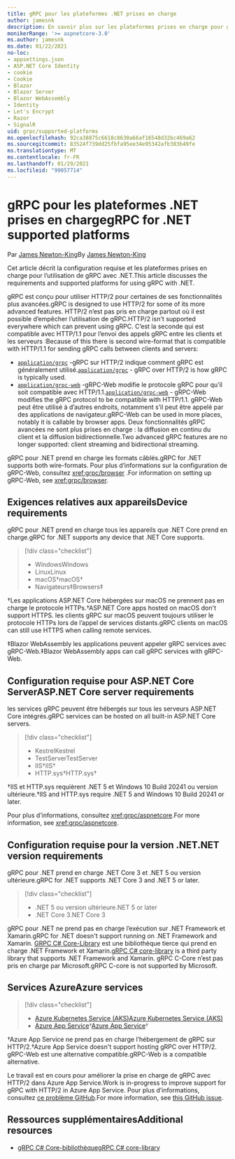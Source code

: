 ```yaml
---
title: gRPC pour les plateformes .NET prises en charge
author: jamesnk
description: En savoir plus sur les plateformes prises en charge pour gRPC sur .NET.
monikerRange: '>= aspnetcore-3.0'
ms.author: jamesnk
ms.date: 01/22/2021
no-loc:
- appsettings.json
- ASP.NET Core Identity
- cookie
- Cookie
- Blazor
- Blazor Server
- Blazor WebAssembly
- Identity
- Let's Encrypt
- Razor
- SignalR
uid: grpc/supported-platforms
ms.openlocfilehash: 92ca38875c6618c8630a66af16548d32bc469a62
ms.sourcegitcommit: 83524f739dd25fbfa95ee34e95342afb383b49fe
ms.translationtype: MT
ms.contentlocale: fr-FR
ms.lasthandoff: 01/29/2021
ms.locfileid: "99057714"
---
```

# <a name="grpc-for-net-supported-platforms"></a><span data-ttu-id="5d4e6-103">gRPC pour les plateformes .NET prises en charge</span><span class="sxs-lookup"><span data-stu-id="5d4e6-103">gRPC for .NET supported platforms</span></span>

<span data-ttu-id="5d4e6-104">Par [James Newton-King](https://twitter.com/jamesnk)</span><span class="sxs-lookup"><span data-stu-id="5d4e6-104">By [James Newton-King](https://twitter.com/jamesnk)</span></span>

<span data-ttu-id="5d4e6-105">Cet article décrit la configuration requise et les plateformes prises en charge pour l’utilisation de gRPC avec .NET.</span><span class="sxs-lookup"><span data-stu-id="5d4e6-105">This article discusses the requirements and supported platforms for using gRPC with .NET.</span></span>

<span data-ttu-id="5d4e6-106">gRPC est conçu pour utiliser HTTP/2 pour certaines de ses fonctionnalités plus avancées.</span><span class="sxs-lookup"><span data-stu-id="5d4e6-106">gRPC is designed to use HTTP/2 for some of its more advanced features.</span></span> <span data-ttu-id="5d4e6-107">HTTP/2 n’est pas pris en charge partout où il est possible d’empêcher l’utilisation de gRPC.</span><span class="sxs-lookup"><span data-stu-id="5d4e6-107">HTTP/2 isn't supported everywhere which can prevent using gRPC.</span></span> <span data-ttu-id="5d4e6-108">C’est la seconde qui est compatible avec HTTP/1.1 pour l’envoi des appels gRPC entre les clients et les serveurs :</span><span class="sxs-lookup"><span data-stu-id="5d4e6-108">Because of this there is second wire-format that is compatible with HTTP/1.1 for sending gRPC calls between clients and servers:</span></span>

* <span data-ttu-id="5d4e6-109">[`application/grpc`](https://github.com/grpc/grpc/blob/master/doc/PROTOCOL-HTTP2.md) -gRPC sur HTTP/2 indique comment gRPC est généralement utilisé.</span><span class="sxs-lookup"><span data-stu-id="5d4e6-109">[`application/grpc`](https://github.com/grpc/grpc/blob/master/doc/PROTOCOL-HTTP2.md) - gRPC over HTTP/2 is how gRPC is typically used.</span></span>
* <span data-ttu-id="5d4e6-110">[`application/grpc-web`](https://github.com/grpc/grpc/blob/master/doc/PROTOCOL-WEB.md) -gRPC-Web modifie le protocole gRPC pour qu’il soit compatible avec HTTP/1.1.</span><span class="sxs-lookup"><span data-stu-id="5d4e6-110">[`application/grpc-web`](https://github.com/grpc/grpc/blob/master/doc/PROTOCOL-WEB.md) - gRPC-Web modifies the gRPC protocol to be compatible with HTTP/1.1.</span></span> <span data-ttu-id="5d4e6-111">gRPC-Web peut être utilisé à d’autres endroits, notamment s’il peut être appelé par des applications de navigateur.</span><span class="sxs-lookup"><span data-stu-id="5d4e6-111">gRPC-Web can be used in more places, notably it is callable by browser apps.</span></span> <span data-ttu-id="5d4e6-112">Deux fonctionnalités gRPC avancées ne sont plus prises en charge : la diffusion en continu du client et la diffusion bidirectionnelle.</span><span class="sxs-lookup"><span data-stu-id="5d4e6-112">Two advanced gRPC features are no longer supported: client streaming and bidirectional streaming.</span></span>

<span data-ttu-id="5d4e6-113">gRPC pour .NET prend en charge les formats câblés.</span><span class="sxs-lookup"><span data-stu-id="5d4e6-113">gRPC for .NET supports both wire-formats.</span></span> <span data-ttu-id="5d4e6-114">Pour plus d’informations sur la configuration de gRPC-Web, consultez <xref:grpc/browser> .</span><span class="sxs-lookup"><span data-stu-id="5d4e6-114">For information on setting up gRPC-Web, see <xref:grpc/browser>.</span></span>

## <a name="device-requirements"></a><span data-ttu-id="5d4e6-115">Exigences relatives aux appareils</span><span class="sxs-lookup"><span data-stu-id="5d4e6-115">Device requirements</span></span>

<span data-ttu-id="5d4e6-116">gRPC pour .NET prend en charge tous les appareils que .NET Core prend en charge.</span><span class="sxs-lookup"><span data-stu-id="5d4e6-116">gRPC for .NET supports any device that .NET Core supports.</span></span>

> [!div class="checklist"]
>
> * <span data-ttu-id="5d4e6-117">Windows</span><span class="sxs-lookup"><span data-stu-id="5d4e6-117">Windows</span></span>
> * <span data-ttu-id="5d4e6-118">Linux</span><span class="sxs-lookup"><span data-stu-id="5d4e6-118">Linux</span></span>
> * <span data-ttu-id="5d4e6-119">macOS&dagger;</span><span class="sxs-lookup"><span data-stu-id="5d4e6-119">macOS&dagger;</span></span>
> * <span data-ttu-id="5d4e6-120">Navigateurs&Dagger;</span><span class="sxs-lookup"><span data-stu-id="5d4e6-120">Browsers&Dagger;</span></span>

<span data-ttu-id="5d4e6-121">&dagger;Les applications ASP.NET Core hébergées sur macOS ne prennent pas en charge le protocole HTTPs.</span><span class="sxs-lookup"><span data-stu-id="5d4e6-121">&dagger;ASP.NET Core apps hosted on macOS don't support HTTPS.</span></span> <span data-ttu-id="5d4e6-122">les clients gRPC sur macOS peuvent toujours utiliser le protocole HTTPs lors de l’appel de services distants.</span><span class="sxs-lookup"><span data-stu-id="5d4e6-122">gRPC clients on macOS can still use HTTPS when calling remote services.</span></span>

<span data-ttu-id="5d4e6-123">&Dagger;Blazor WebAssembly les applications peuvent appeler gRPC services avec gRPC-Web.</span><span class="sxs-lookup"><span data-stu-id="5d4e6-123">&Dagger;Blazor WebAssembly apps can call gRPC services with gRPC-Web.</span></span>

## <a name="aspnet-core-server-requirements"></a><span data-ttu-id="5d4e6-124">Configuration requise pour ASP.NET Core Server</span><span class="sxs-lookup"><span data-stu-id="5d4e6-124">ASP.NET Core server requirements</span></span>

<span data-ttu-id="5d4e6-125">les services gRPC peuvent être hébergés sur tous les serveurs ASP.NET Core intégrés.</span><span class="sxs-lookup"><span data-stu-id="5d4e6-125">gRPC services can be hosted on all built-in ASP.NET Core servers.</span></span>

> [!div class="checklist"]
>
> * <span data-ttu-id="5d4e6-126">Kestrel</span><span class="sxs-lookup"><span data-stu-id="5d4e6-126">Kestrel</span></span>
> * <span data-ttu-id="5d4e6-127">TestServer</span><span class="sxs-lookup"><span data-stu-id="5d4e6-127">TestServer</span></span>
> * <span data-ttu-id="5d4e6-128">IIS&dagger;</span><span class="sxs-lookup"><span data-stu-id="5d4e6-128">IIS&dagger;</span></span>
> * <span data-ttu-id="5d4e6-129">HTTP.sys&dagger;</span><span class="sxs-lookup"><span data-stu-id="5d4e6-129">HTTP.sys&dagger;</span></span>

<span data-ttu-id="5d4e6-130">&dagger;IIS et HTTP.sys requièrent .NET 5 et Windows 10 Build 20241 ou version ultérieure.</span><span class="sxs-lookup"><span data-stu-id="5d4e6-130">&dagger;IIS and HTTP.sys require .NET 5 and Windows 10 Build 20241 or later.</span></span>

<span data-ttu-id="5d4e6-131">Pour plus d’informations, consultez <xref:grpc/aspnetcore>.</span><span class="sxs-lookup"><span data-stu-id="5d4e6-131">For more information, see <xref:grpc/aspnetcore>.</span></span>

## <a name="net-version-requirements"></a><span data-ttu-id="5d4e6-132">Configuration requise pour la version .NET</span><span class="sxs-lookup"><span data-stu-id="5d4e6-132">.NET version requirements</span></span>

<span data-ttu-id="5d4e6-133">gRPC pour .NET prend en charge .NET Core 3 et .NET 5 ou version ultérieure.</span><span class="sxs-lookup"><span data-stu-id="5d4e6-133">gRPC for .NET supports .NET Core 3 and .NET 5 or later.</span></span>

> [!div class="checklist"]
>
> * <span data-ttu-id="5d4e6-134">.NET 5 ou version ultérieure</span><span class="sxs-lookup"><span data-stu-id="5d4e6-134">.NET 5 or later</span></span>
> * <span data-ttu-id="5d4e6-135">.NET Core 3</span><span class="sxs-lookup"><span data-stu-id="5d4e6-135">.NET Core 3</span></span>

<span data-ttu-id="5d4e6-136">gRPC pour .NET ne prend pas en charge l’exécution sur .NET Framework et Xamarin.</span><span class="sxs-lookup"><span data-stu-id="5d4e6-136">gRPC for .NET doesn't support running on .NET Framework and Xamarin.</span></span> <span data-ttu-id="5d4e6-137">[GRPC C# Core-Library](https://grpc.io/docs/languages/csharp/quickstart/) est une bibliothèque tierce qui prend en charge .NET Framework et Xamarin.</span><span class="sxs-lookup"><span data-stu-id="5d4e6-137">[gRPC C# core-library](https://grpc.io/docs/languages/csharp/quickstart/) is a third party library that supports .NET Framework and Xamarin.</span></span> <span data-ttu-id="5d4e6-138">gRPC C-Core n’est pas pris en charge par Microsoft.</span><span class="sxs-lookup"><span data-stu-id="5d4e6-138">gRPC C-core is not supported by Microsoft.</span></span>

## <a name="azure-services"></a><span data-ttu-id="5d4e6-139">Services Azure</span><span class="sxs-lookup"><span data-stu-id="5d4e6-139">Azure services</span></span>

> [!div class="checklist"]
>
> * [<span data-ttu-id="5d4e6-140">Azure Kubernetes Service (AKS)</span><span class="sxs-lookup"><span data-stu-id="5d4e6-140">Azure Kubernetes Service (AKS)</span></span>](https://azure.microsoft.com/services/kubernetes-service/)
> * <span data-ttu-id="5d4e6-141">[Azure App Service](https://azure.microsoft.com/services/app-service/)&dagger;</span><span class="sxs-lookup"><span data-stu-id="5d4e6-141">[Azure App Service](https://azure.microsoft.com/services/app-service/)&dagger;</span></span>

<span data-ttu-id="5d4e6-142">&dagger;Azure App Service ne prend pas en charge l’hébergement de gRPC sur HTTP/2.</span><span class="sxs-lookup"><span data-stu-id="5d4e6-142">&dagger;Azure App Service doesn't support hosting gRPC over HTTP/2.</span></span> <span data-ttu-id="5d4e6-143">gRPC-Web est une alternative compatible.</span><span class="sxs-lookup"><span data-stu-id="5d4e6-143">gRPC-Web is a compatible alternative.</span></span>

<span data-ttu-id="5d4e6-144">Le travail est en cours pour améliorer la prise en charge de gRPC avec HTTP/2 dans Azure App Service.</span><span class="sxs-lookup"><span data-stu-id="5d4e6-144">Work is in-progress to improve support for gRPC with HTTP/2 in Azure App Service.</span></span> <span data-ttu-id="5d4e6-145">Pour plus d’informations, consultez [ce problème GitHub](https://github.com/dotnet/AspNetCore/issues/9020).</span><span class="sxs-lookup"><span data-stu-id="5d4e6-145">For more information, see [this GitHub issue](https://github.com/dotnet/AspNetCore/issues/9020).</span></span>

## <a name="additional-resources"></a><span data-ttu-id="5d4e6-146">Ressources supplémentaires</span><span class="sxs-lookup"><span data-stu-id="5d4e6-146">Additional resources</span></span>

* [<span data-ttu-id="5d4e6-147">gRPC C# Core-bibliothèque</span><span class="sxs-lookup"><span data-stu-id="5d4e6-147">gRPC C# core-library</span></span>](https://grpc.io/docs/languages/csharp/quickstart/)
